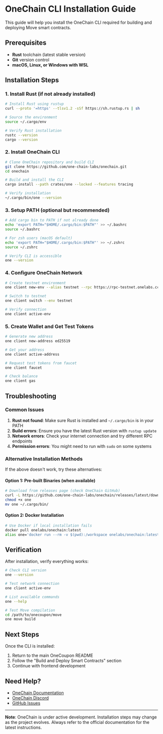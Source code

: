 # OneChain CLI Installation Guide

This guide will help you install the OneChain CLI required for building and deploying Move smart contracts.

## Prerequisites

- **Rust** toolchain (latest stable version)
- **Git** version control
- **macOS, Linux, or Windows with WSL**

## Installation Steps

### 1. Install Rust (if not already installed)

```bash
# Install Rust using rustup
curl --proto '=https' --tlsv1.2 -sSf https://sh.rustup.rs | sh

# Source the environment
source ~/.cargo/env

# Verify Rust installation
rustc --version
cargo --version
```

### 2. Install OneChain CLI

```bash
# Clone OneChain repository and build CLI
git clone https://github.com/one-chain-labs/onechain.git
cd onechain

# Build and install the CLI
cargo install --path crates/one --locked --features tracing

# Verify installation
~/.cargo/bin/one --version
```

### 3. Setup PATH (optional but recommended)

```bash
# Add cargo bin to PATH if not already done
echo 'export PATH="$HOME/.cargo/bin:$PATH"' >> ~/.bashrc
source ~/.bashrc

# For zsh users (macOS default)
echo 'export PATH="$HOME/.cargo/bin:$PATH"' >> ~/.zshrc
source ~/.zshrc

# Verify CLI is accessible
one --version
```

### 4. Configure OneChain Network

```bash
# Create testnet environment
one client new-env --alias testnet --rpc https://rpc-testnet.onelabs.cc:443

# Switch to testnet
one client switch --env testnet

# Verify connection
one client active-env
```

### 5. Create Wallet and Get Test Tokens

```bash
# Generate new address
one client new-address ed25519

# Get your address
one client active-address

# Request test tokens from faucet
one client faucet

# Check balance
one client gas
```

## Troubleshooting

### Common Issues

1. **Rust not found**: Make sure Rust is installed and `~/.cargo/bin` is in your PATH
2. **Build errors**: Ensure you have the latest Rust version with `rustup update`
3. **Network errors**: Check your internet connection and try different RPC endpoints
4. **Permission errors**: You might need to run with `sudo` on some systems

### Alternative Installation Methods

If the above doesn't work, try these alternatives:

#### Option 1: Pre-built Binaries (when available)
```bash
# Download from releases page (check OneChain GitHub)
curl -L https://github.com/one-chain-labs/onechain/releases/latest/download/one-macos -o one
chmod +x one
mv one ~/.cargo/bin/
```

#### Option 2: Docker Installation
```bash
# Use Docker if local installation fails
docker pull onelabs/onechain:latest
alias one='docker run --rm -v $(pwd):/workspace onelabs/onechain:latest'
```

## Verification

After installation, verify everything works:

```bash
# Check CLI version
one --version

# Test network connection
one client active-env

# List available commands
one --help

# Test Move compilation
cd /path/to/onecoupon/move
one move build
```

## Next Steps

Once the CLI is installed:

1. Return to the main OneCoupon README
2. Follow the "Build and Deploy Smart Contracts" section
3. Continue with frontend development

## Need Help?

- [OneChain Documentation](https://docs.onelabs.cc/DevelopmentDocument)
- [OneChain Discord](https://discord.gg/onechain)
- [GitHub Issues](https://github.com/one-chain-labs/onechain/issues)

---

**Note**: OneChain is under active development. Installation steps may change as the project evolves. Always refer to the official documentation for the latest instructions.
